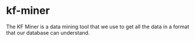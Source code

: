 # kf-miner
The KF Miner is a data mining tool that we use to get all the data in a format that our database can understand.
